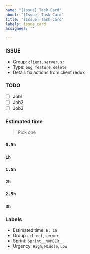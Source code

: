 ```yaml
---
name: "[Issue] Task Card"
about: "[Issue] Task Card"
title: "[Issue] Task Card"
labels: issue card
assignees: ''

---
```


### **ISSUE**

- Group: `client`, `server`, `sr`
- Type: `bug`, `feature`, `delete`
- Detail: fix actions from client redux

### **TODO**

- [ ]  Job1
- [ ]  Job2
- [ ]  Job3

### **Estimated time**

> Pick one
> 

### **`0.5h`**

### **`1h`**

### **`1.5h`**

### **`2h`**

### **`2.5h`**

### **`3h`**

### **Labels**

- Estimated time: `E: 1h`
- Group : `client`, `server`
- Sprint: `Sprint__NUMBER__`
- Urgency: `High`, `Middle`, `Low`
